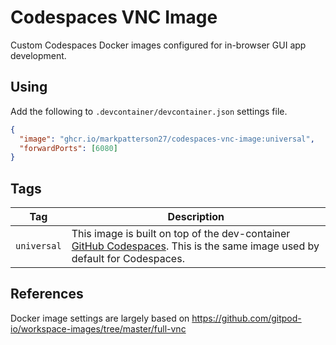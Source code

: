 # Codespaces VNC Image

Custom Codespaces Docker images configured for in-browser GUI app development.

## Using

Add the following to `.devcontainer/devcontainer.json` settings file.

```json
{
  "image": "ghcr.io/markpatterson27/codespaces-vnc-image:universal",
  "forwardPorts": [6080]
}
```

## Tags

| Tag | Description |
| --- | --- |
| `universal` | This image is built on top of the dev-container [GitHub Codespaces](https://github.com/microsoft/vscode-dev-containers/tree/main/containers/codespaces-linux). This is the same image used by default for Codespaces. |

## References

Docker image settings are largely based on https://github.com/gitpod-io/workspace-images/tree/master/full-vnc
